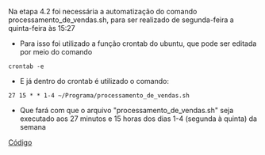 Na etapa 4.2 foi necessária a automatização do comando processamento_de_vendas.sh, para ser realizado de segunda-feira a quinta-feira às 15:27
 - Para isso foi utilizado a função crontab do ubuntu, que pode ser editada por meio do comando
```
crontab -e
```
 - E já dentro do crontab é utilizado o comando:
```
27 15 * * 1-4 ~/Programa/processamento_de_vendas.sh
```
 - Que fará com que o arquivo "processamento_de_vendas.sh" seja executado aos 27 minutos e 15 horas dos dias 1-4 (segunda à quinta) da semana

[Código](https://github.com/RafaKammler/Compass-UOL/blob/main/Sprint%201/Desafios/Etapa%204/Etapa%204.2/crontab)
